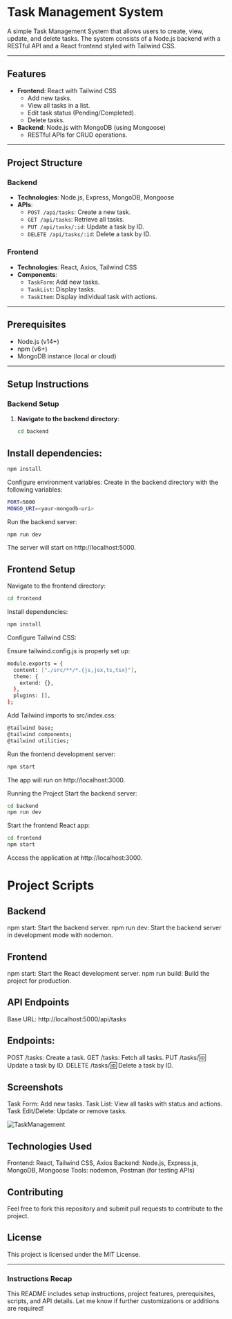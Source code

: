 # Task Management System

A simple Task Management System that allows users to create, view, update, and delete tasks. The system consists of a Node.js backend with a RESTful API and a React frontend styled with Tailwind CSS.

---

## **Features**
- **Frontend**: React with Tailwind CSS
  - Add new tasks.
  - View all tasks in a list.
  - Edit task status (Pending/Completed).
  - Delete tasks.
- **Backend**: Node.js with MongoDB (using Mongoose)
  - RESTful APIs for CRUD operations.

---

## **Project Structure**
### Backend
- **Technologies**: Node.js, Express, MongoDB, Mongoose
- **APIs**:
  - `POST /api/tasks`: Create a new task.
  - `GET /api/tasks`: Retrieve all tasks.
  - `PUT /api/tasks/:id`: Update a task by ID.
  - `DELETE /api/tasks/:id`: Delete a task by ID.

### Frontend
- **Technologies**: React, Axios, Tailwind CSS
- **Components**:
  - `TaskForm`: Add new tasks.
  - `TaskList`: Display tasks.
  - `TaskItem`: Display individual task with actions.

---

## **Prerequisites**
- Node.js (v14+)
- npm (v6+)
- MongoDB instance (local or cloud)

---

## **Setup Instructions**

### **Backend Setup**
1. **Navigate to the backend directory**:
   ```bash
   cd backend
   ```


## **Install dependencies:**
```bash
npm install
```
Configure environment variables: Create in the backend directory with the following variables:

```bash
PORT=5000
MONGO_URI=<your-mongodb-uri>
```
Run the backend server:
```bash
npm run dev
```
The server will start on http://localhost:5000.

## Frontend Setup
Navigate to the frontend directory:
```bash
cd frontend
```
Install dependencies:
```bash
npm install
```

Configure Tailwind CSS:

Ensure tailwind.config.js is properly set up:
```bash
module.exports = {
  content: ["./src/**/*.{js,jsx,ts,tsx}"],
  theme: {
    extend: {},
  },
  plugins: [],
};
```

Add Tailwind imports to src/index.css:
```bash
@tailwind base;
@tailwind components;
@tailwind utilities;
```
Run the frontend development server:
```bash
npm start
```
The app will run on http://localhost:3000.

Running the Project
Start the backend server:
```bash
cd backend
npm run dev
```
Start the frontend React app:
```bash
cd frontend
npm start
```
Access the application at http://localhost:3000.

# **Project Scripts**

## Backend
npm start: Start the backend server.
npm run dev: Start the backend server in development mode with nodemon.

## Frontend
npm start: Start the React development server.
npm run build: Build the project for production.

## API Endpoints
Base URL: http://localhost:5000/api/tasks

## Endpoints:
POST /tasks: Create a task.
GET /tasks: Fetch all tasks.
PUT /tasks/:id: Update a task by ID.
DELETE /tasks/:id: Delete a task by ID.

## Screenshots
Task Form: Add new tasks.
Task List: View all tasks with status and actions.
Task Edit/Delete: Update or remove tasks.

![TaskManagement](https://github.com/user-attachments/assets/2f4aee77-2400-4250-9840-c8cea9ff84f6)

## Technologies Used
Frontend: React, Tailwind CSS, Axios
Backend: Node.js, Express.js, MongoDB, Mongoose
Tools: nodemon, Postman (for testing APIs)

## Contributing
Feel free to fork this repository and submit pull requests to contribute to the project.

## License
This project is licensed under the MIT License.


---

### **Instructions Recap**
This README includes setup instructions, project features, prerequisites, scripts, and API details. Let me know if further customizations or additions are required!
